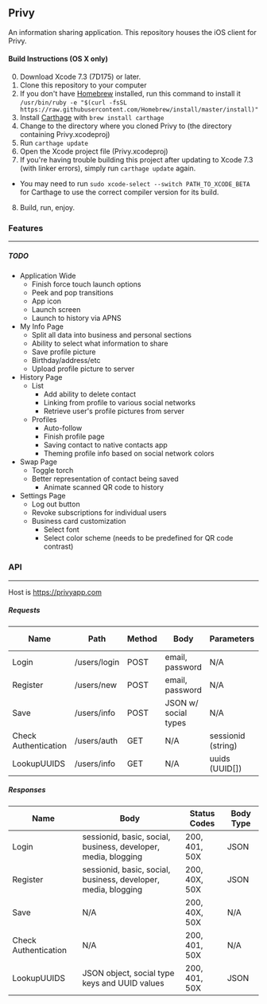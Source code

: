 ## Privy
An information sharing application. This repository houses the iOS client for Privy.

#### Build Instructions (OS X only)
0. Download Xcode 7.3 (7D175) or later.
1. Clone this repository to your computer
2. If you don't have [Homebrew](http://brew.sh) installed, run this command to install it `/usr/bin/ruby -e "$(curl -fsSL https://raw.githubusercontent.com/Homebrew/install/master/install)"`
3. Install [Carthage](https://github.com/Carthage/Carthage) with `brew install carthage`
4. Change to the directory where you cloned Privy to (the directory containing Privy.xcodeproj)
5. Run `carthage update`
6. Open the Xcode project file (Privy.xcodeproj)
7. If you're having trouble building this project after updating to Xcode 7.3 (with linker errors), simply run `carthage update` again.
  - You may need to run `sudo xcode-select --switch PATH_TO_XCODE_BETA` for Carthage to use the correct compiler version for its build.
8. Build, run, enjoy.

### Features
----------------------------------------------------------------------------

##### TODO

- Application Wide
  - Finish force touch launch options
  - Peek and pop transitions
  - App icon
  - Launch screen
  - Launch to history via APNS
- My Info Page
  - Split all data into business and personal sections
  - Ability to select what information to share
  - Save profile picture
  - Birthday/address/etc
  - Upload profile picture to server
- History Page
  - List
    - Add ability to delete contact
    - Linking from profile to various social networks  
    - Retrieve user's profile pictures from server
  - Profiles
    - Auto-follow
    - Finish profile page
    - Saving contact to native contacts app
    - Theming profile info based on social network colors
- Swap Page
  - Toggle torch
  - Better representation of contact being saved
    - Animate scanned QR code to history
- Settings Page
  - Log out button
  - Revoke subscriptions for individual users
  - Business card customization
    - Select font
    - Select color scheme (needs to be predefined for QR code contrast)


### API
--------------------------------------------------------------------------------

Host is https://privyapp.com

##### Requests

| Name                 | Path         | Method | Body                 | Parameters         | URL Encoded |
| -------------------- | ------------ | ------ | -------------------- | ------------------ | ----------- |
| Login                | /users/login | POST   | email, password      | N/A                | Yes         |
| Register             | /users/new   | POST   | email, password      | N/A                | Yes         |
| Save                 | /users/info  | POST   | JSON w/ social types | N/A                | No          |
| Check Authentication | /users/auth  | GET    | N/A                  | sessionid (string) | Yes         |
| LookupUUIDS          | /users/info  | GET    | N/A                  | uuids (UUID[])     | Yes         |


##### Responses

| Name                 | Body                                                           | Status Codes  | Body Type |
| -------------------- | -------------------------------------------------------------- | ------------- | --------- |
| Login                | sessionid, basic, social, business, developer, media, blogging | 200, 401, 50X | JSON      |
| Register             | sessionid, basic, social, business, developer, media, blogging | 200, 40X, 50X | JSON      |
| Save                 | N/A                                                            | 200, 40X, 50X | N/A       |
| Check Authentication | N/A                                                            | 200, 401, 50X | N/A       |
| LookupUUIDS          | JSON object, social type keys and UUID values                  | 200, 401, 50X | JSON      |

